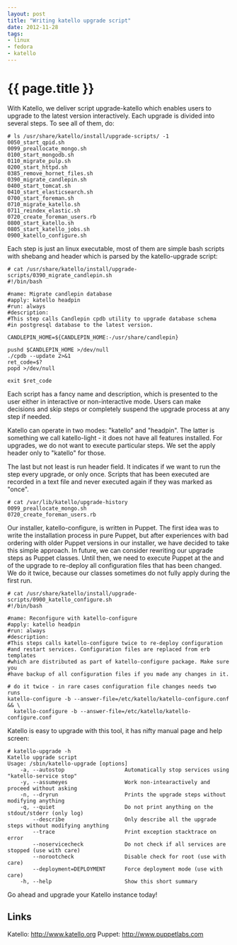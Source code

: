 ```yaml
---
layout: post
title: "Writing katello upgrade script"
date: 2012-11-28
tags:
- linux
- fedora
- katello
---
```

{{ page.title }}
================

With Katello, we deliver script upgrade-katello which enables users to upgrade
to the latest version interactively. Each upgrade is divided into several
steps. To see all of them, do:

    # ls /usr/share/katello/install/upgrade-scripts/ -1
    0050_start_qpid.sh
    0099_preallocate_mongo.sh
    0100_start_mongodb.sh
    0110_migrate_pulp.sh
    0200_start_httpd.sh
    0385_remove_hornet_files.sh
    0390_migrate_candlepin.sh
    0400_start_tomcat.sh
    0410_start_elasticsearch.sh
    0700_start_foreman.sh
    0710_migrate_katello.sh
    0711_reindex_elastic.sh
    0720_create_foreman_users.rb
    0800_start_katello.sh
    0805_start_katello_jobs.sh
    0900_katello_configure.sh

Each step is just an linux executable, most of them are simple bash scripts
with shebang and header which is parsed by the katello-upgrade script:

    # cat /usr/share/katello/install/upgrade-scripts/0390_migrate_candlepin.sh 
    #!/bin/bash

    #name: Migrate candlepin database
    #apply: katello headpin
    #run: always
    #description:
    #This step calls Candlepin cpdb utility to upgrade database schema
    #in postgresql database to the latest version.

    CANDLEPIN_HOME=${CANDLEPIN_HOME:-/usr/share/candlepin}

    pushd $CANDLEPIN_HOME >/dev/null
    ./cpdb --update 2>&1
    ret_code=$?
    popd >/dev/null

    exit $ret_code

Each script has a fancy name and description, which is presented to the user
either in interactive or non-interactive mode. Users can make decisions and
skip steps or completely suspend the upgrade process at any step if needed.

Katello can operate in two modes: "katello" and "headpin". The latter is
something we call katello-light - it does not have all features installed. For
upgrades, we do not want to execute particular steps. We set the apply header
only to "katello" for those.

The last but not least is run header field. It indicates if we want to run the
step every upgrade, or only once. Scripts that has been executed are recorded
in a text file and never executed again if they was marked as "once".

    # cat /var/lib/katello/upgrade-history 
    0099_preallocate_mongo.sh
    0720_create_foreman_users.rb

Our installer, katello-configure, is written in Puppet. The first idea was to
write the installation process in pure Puppet, but after experiences with bad
ordering with older Puppet versions in our installer, we have decided to take
this simple approach. In future, we can consider rewriting our upgrade steps
as Puppet classes. Until then, we need to execute Puppet at the and of the
upgrade to re-deploy all configuration files that has been changed. We do it
twice, because our classes sometimes do not fully apply during the first run.

    # cat /usr/share/katello/install/upgrade-scripts/0900_katello_configure.sh 
    #!/bin/bash

    #name: Reconfigure with katello-configure
    #apply: katello headpin
    #run: always
    #description:
    #This steps calls katello-configure twice to re-deploy configuration
    #and restart services. Configuration files are replaced from erb templates
    #which are distributed as part of katello-configure package. Make sure you
    #have backup of all configuration files if you made any changes in it.

    # do it twice - in rare cases configuration file changes needs two runs
    katello-configure -b --answer-file=/etc/katello/katello-configure.conf && \
      katello-configure -b --answer-file=/etc/katello/katello-configure.conf

Katello is easy to upgrade with this tool, it has nifty manual page and help
screen:

    # katello-upgrade -h
    Katello upgrade script
    Usage: /sbin/katello-upgrade [options]
        -a, --autostop                   Automatically stop services using "katello-service stop"
        -y, --assumeyes                  Work non-intearactively and proceed without asking
        -n, --dryrun                     Prints the upgrade steps without modifying anything
        -q, --quiet                      Do not print anything on the stdout/stderr (only log)
            --describe                   Only describe all the upgrade steps without modifying anything
            --trace                      Print exception stacktrace on error
            --noservicecheck             Do not check if all services are stopped (use with care)
            --norootcheck                Disable check for root (use with care)
            --deployment=DEPLOYMENT      Force deployment mode (use with care)
        -h, --help                       Show this short summary

Go ahead and upgrade your Katello instance today!

Links
-----

Katello: http://www.katello.org
Puppet: http://www.puppetlabs.com
